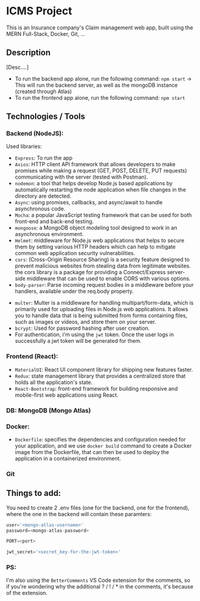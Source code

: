 # ICMS Project
This is an Insurance company's Claim management web app, built using the MERN Full-Stack, Docker, Git, ...

## Description
[Desc....]
- To run the backend app alone, run the following command: ```npm start``` -> This will run the backend server, as well as the mongoDB instance (created through Atlas)
- To run the frontend app alone, run the following command: ```npm start```


## Technologies / Tools

### Backend (NodeJS):
Used libraries:
- ```Express```: To run the app
- ```Axios```: HTTP client API framework that allows developers to make promises while making a request (GET, POST, DELETE, PUT requests) communicating with the server (tested with Postman). <!-- ? [Similar libraries: AJAX] -->
- ```nodemon```: a tool that helps develop Node.js based applications by automatically restarting the node application when file changes in the directory are detected.
- ```Async```: using promises, callbacks, and async/await to handle asynchronous code.
- ```Mocha```: a popular JavaScript testing framework that can be used for both front-end and back-end testing.
- ```mongoose```: a MongoDB object modeling tool designed to work in an asynchronous environment.
- ```Helmet```: middleware for Node.js web applications that helps to secure them by setting various HTTP headers which can help to mitigate common web application security vulnerabilities.
- ```cors```: (Cross-Origin Resource Sharing) is a security feature designed to prevent malicious websites from stealing data from legitimate websites. the cors library is a package for providing a Connect/Express server-side middleware that can be used to enable CORS with various options.
- ```body-parser```: Parse incoming request bodies in a middleware before your handlers, available under the req.body property.
<!-- ```cloudinary```: provides simple image and video upload, transformation, optimization, and delivery capabilities that you can implement using code that integrates seamlessly with your existing Node.js application. -->
- ```multer```: Multer is a middleware for handling multipart/form-data, which is primarily used for uploading files in Node.js web applications. It allows you to handle data that is being submitted from forms containing files, such as images or videos, and store them on your server.
- ```bcrypt```: Used for password hashing after user creation.
- For authentication, i'm using the ```jwt``` token. Once the user logs in successfully a jwt token will be generated for them.


### Frontend (React):
- ```MaterialUI```: React UI component library for shipping new features faster.
- ```Redux```: state management library that provides a centralized store that holds all the application's state.
- ```React-Bootstrap```: front-end framework for building responsive and mobile-first web applications using React.
<!-- ```concurrently```: This will allow us to automate the task of starting our React app and our web server concurrently.
We need to include the following scripts in the package.json file to use concurrently:
    "backend": "node ../back/src/server.js",
    "frontend": "set PORT=3006 && react-scripts start",
    "dev": "concurrently \"npm run backend\" \"npm run frontend\"" -->


### DB: MongoDB (Mongo Atlas)


### Docker:
- ```Dockerfile```: specifies the dependencies and configuration needed for your application, and we use ```docker build``` command to create a Docker image from the Dockerfile, that can then be used to deploy the application in a containerized environment.


### Git


## Things to add:

You need to create 2 .env files (one for the backend, one for the frontend), where the one in the backend will contain these paramters: 

```js 
user='<mongo-atlas-username>'
password=<mongo-atlas-password>

PORT=<port>

jwt_secret='<secret_key-for-the-jwt-token>'
```


### PS: 
I'm also using the ```BetterComments``` VS Code extension for the comments, so if you're wondering why the additional ? / ! / * in the comments, it's because of the extension.
